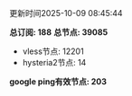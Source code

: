 更新时间2025-10-09 08:45:44

**总订阅: 188**
**总节点: 39085**
- vless节点: 12201
- hysteria2节点: 14

**google ping有效节点: 203**
